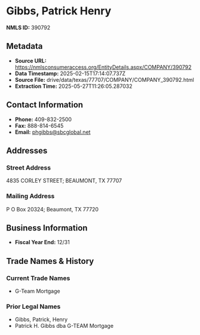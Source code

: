 # Gibbs, Patrick Henry

**NMLS ID:** 390792

## Metadata
- **Source URL:** https://nmlsconsumeraccess.org/EntityDetails.aspx/COMPANY/390792
- **Data Timestamp:** 2025-02-15T17:14:07.737Z
- **Source File:** drive/data/texas/77707/COMPANY/COMPANY_390792.html
- **Extraction Time:** 2025-05-27T11:26:05.287032

## Contact Information
- **Phone:** 409-832-2500
- **Fax:** 888-814-6545
- **Email:** phgibbs@sbcglobal.net

## Addresses
### Street Address
4835 CORLEY STREET; BEAUMONT, TX 77707

### Mailing Address
P O Box 20324; Beaumont, TX 77720

## Business Information
- **Fiscal Year End:** 12/31

## Trade Names & History
### Current Trade Names
- G-Team Mortgage

### Prior Legal Names
- Gibbs, Patrick, Henry
- Patrick H. Gibbs dba G-TEAM Mortgage
